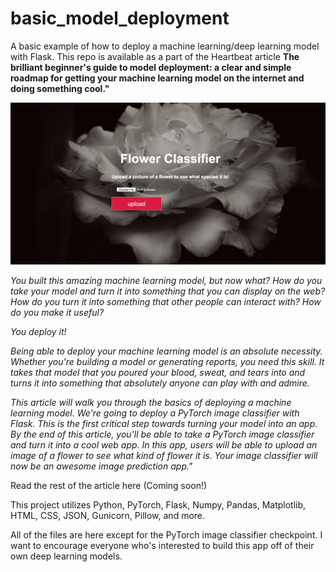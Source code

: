 # basic_model_deployment
A basic example of how to deploy a machine learning/deep learning model with Flask. This repo is available as a part of the Heartbeat article **The brilliant beginner's guide to model deployment: a clear and simple roadmap for getting your machine learning model on the internet and doing something cool."** 


![flask_classifier_final.png](flask_classifier_final.png)



*You built this amazing machine learning model, but now what?
How do you take your model and turn it into something that you can display on the web? How do you turn it into something that other people can interact with? How do you make it useful?*

*You deploy it!*

*Being able to deploy your machine learning model is an absolute necessity. Whether you're building a model or generating reports, you need this skill.  It takes that model that you poured your blood, sweat, and tears into and turns it into something that absolutely anyone can play with and admire.*

*This article will walk you through the basics of deploying a machine learning model. We're going to deploy a PyTorch image classifier with Flask. This is the first critical step towards turning your model into an app. 
By the end of this article, you'll be able to take a PyTorch image classifier and turn it into a cool web app. In this app, users will be able to upload an image of a flower to see what kind of flower it is. Your image classifier will now be an awesome image prediction app."*

Read the rest of the article here (Coming soon!)


This project utilizes Python, PyTorch, Flask, Numpy, Pandas, Matplotlib, HTML, CSS, JSON, Gunicorn, Pillow, and more.

All of the files are here except for the PyTorch image classifier checkpoint. I want to encourage everyone who's interested to build this app off of their own deep learning models.
